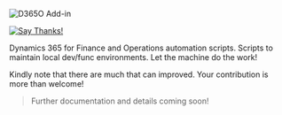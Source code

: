 ![D365O Add-in](https://github.com/anderson-joyle/D365O-Automation-Scripts/blob/master/D365O_logo_automation_scripts.png)

[![Say Thanks!](https://img.shields.io/badge/Say%20Thanks-!-1EAEDB.svg)](https://saythanks.io/to/joyle)

Dynamics 365 for Finance and Operations automation scripts. Scripts to maintain local dev/func environments. Let the machine do the work!

Kindly note that there are much that can improved. Your contribution is more than welcome!

> Further documentation and details coming soon!
